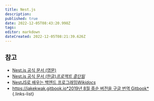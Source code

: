 ```yaml
---
title: Nest.js
description: 
published: true
date: 2022-12-05T08:43:20.998Z
tags: 
editor: markdown
dateCreated: 2022-12-05T08:21:39.626Z
---
```


## 참고

- [Nest.js 공식 문서 (영문)](https://docs.nestjs.com/)
- [Nest.js 공식 문서 (한글)*프로젝트 중단됨*](https://github.com/nestjskr/docs.nestjs.kr)
- [NestJS로 배우는 백엔드 프로그래밍*Wikidocs*](https://wikidocs.net/book/7059)
- [https://jakekwak.gitbook.io*2019년 8월 중순 버전을 구글 번역 Gitbook*](https://jakekwak.gitbook.io)
{.links-list}

